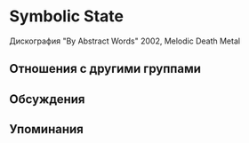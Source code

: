 # Symbolic State

Дискография
"By Abstract Words" 2002, Melodic Death Metal

## Отношения с другими группами


## Обсуждения


## Упоминания

